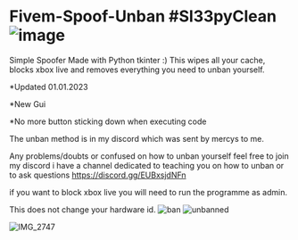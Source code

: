 # Fivem-Spoof-Unban  #Sl33pyClean                                            ![image](https://user-images.githubusercontent.com/116701630/198017571-2b5e803e-a037-4547-8796-50d45ec2a835.png)

Simple Spoofer Made with Python tkinter :) This wipes all your cache, blocks xbox live and removes everything you need to unban yourself.

*Updated 01.01.2023

*New Gui

*No more button sticking down when executing code

The unban method is in my discord which was sent by mercys to me.


Any problems/doubts or confused on how to unban yourself feel free to join my discord i have a channel dedicated to teaching you on how to unban or to ask questions https://discord.gg/EUBxsjdNFn

if you want to block xbox live you will need to run the programme as admin.

This does not change your hardware id.
![ban](https://user-images.githubusercontent.com/116701630/210185937-287a3ede-6728-4c19-92c1-15339e9ca3e1.png)
![unbanned](https://user-images.githubusercontent.com/116701630/210185940-6bb3f7e9-c32c-4c17-a5f9-54d53f14c87a.PNG)

![IMG_2747](https://user-images.githubusercontent.com/116701630/198274073-41a74509-0919-4e30-a907-12bcd23a3d32.png)
